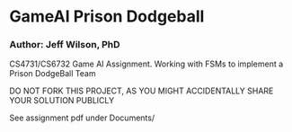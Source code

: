 # GameAI Prison Dodgeball
### Author: Jeff Wilson, PhD

CS4731/CS6732 Game AI Assignment. Working with FSMs to implement a Prison DodgeBall Team

DO NOT FORK THIS PROJECT, AS YOU MIGHT ACCIDENTALLY SHARE YOUR SOLUTION PUBLICLY

See assignment pdf under Documents/
